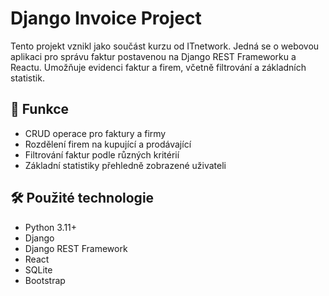 # Django Invoice Project

Tento projekt vznikl jako součást kurzu od ITnetwork. Jedná se o webovou aplikaci pro správu faktur postavenou na Django REST Frameworku a Reactu. Umožňuje evidenci faktur a firem, včetně filtrování a základních statistik.

## 🚀 Funkce

- CRUD operace pro faktury a firmy  
- Rozdělení firem na kupující a prodávající  
- Filtrování faktur podle různých kritérií  
- Základní statistiky přehledně zobrazené uživateli  

## 🛠 Použité technologie

- Python 3.11+  
- Django  
- Django REST Framework  
- React  
- SQLite  
- Bootstrap  
